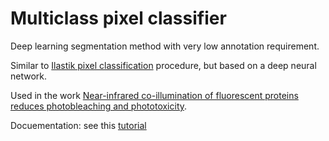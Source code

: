 # Multiclass pixel classifier
Deep learning segmentation method with very low annotation requirement.

Similar to [Ilastik pixel classification](https://www.ilastik.org/documentation/pixelclassification/pixelclassification) procedure, but based on a deep neural network.

Used in the work [Near-infrared co-illumination of fluorescent proteins reduces photobleaching and phototoxicity](https://doi.org/10.1038/s41587-023-01893-7).

Docuementation: see this [tutorial](https://github.com/jeanollion/bacmman/wiki/Train-and-use-PixMClass)
